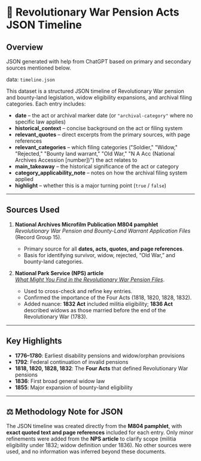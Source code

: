 # 📜 Revolutionary War Pension Acts JSON Timeline

## Overview

JSON generated with help from ChatGPT based on primary and secondary sources mentioned below.

data: `timeline.json`

This dataset is a structured JSON timeline of Revolutionary War pension and bounty-land legislation, widow eligibility expansions, and archival filing categories. Each entry includes:

- **date** – the act or archival marker date (or `"archival-category"` where no specific law applies)
- **historical_context** – concise background on the act or filing system
- **relevant_quotes** – direct excerpts from the primary sources, with page references
- **relevant_categories** – which filing categories ("Soldier," "Widow," "Rejected," "Bounty land warrant," "Old War," "N A Acc (National Archives Accession [number])") the act relates to
- **main_takeaway** – the historical significance of the act or category
- **category_applicability_note** – notes on how the archival filing system applied
- **highlight** – whether this is a major turning point (`true` / `false`)

---

## Sources Used

1. **National Archives Microfilm Publication M804 pamphlet**  
   _Revolutionary War Pension and Bounty-Land Warrant Application Files_ (Record Group 15).
   - Primary source for all **dates, acts, quotes, and page references**.
   - Basis for identifying survivor, widow, rejected, “Old War,” and bounty-land categories.

2. **National Park Service (NPS) article**  
   _[What Might You Find in the Revolutionary War Pension Files](https://www.nps.gov/articles/000/what-might-you-find-in-the-revolutionary-war-pension-files.htm)_.
   - Used to cross-check and refine key entries.
   - Confirmed the importance of the Four Acts (1818, 1820, 1828, 1832).
   - Added nuance: **1832 Act** included militia eligibility; **1836 Act** described widows as those married before the end of the Revolutionary War (1783).

---

## Key Highlights

- **1776–1780**: Earliest disability pensions and widow/orphan provisions
- **1792**: Federal continuation of invalid pensions
- **1818, 1820, 1828, 1832**: The **Four Acts** that defined Revolutionary War pensions
- **1836**: First broad general widow law
- **1855**: Major expansion of bounty-land eligibility

---

## ⚖️ Methodology Note for JSON

The JSON timeline was created directly from the **M804 pamphlet**, with **exact quoted text and page references** included for each entry. Only minor refinements were added from the **NPS article** to clarify scope (militia eligibility under 1832; widow definition under 1836). No other sources were used, and no information was inferred beyond these documents.
